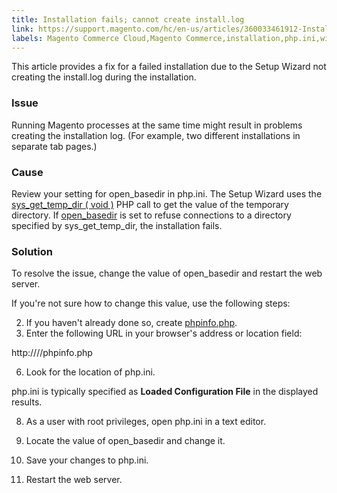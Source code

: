 ```yaml
---
title: Installation fails; cannot create install.log
link: https://support.magento.com/hc/en-us/articles/360033461912-Installation-fails-cannot-create-install-log
labels: Magento Commerce Cloud,Magento Commerce,installation,php.ini,wizard,install.log,setup,open_basedir,phpinfo.php,how to
---
```


This article provides a fix for a failed installation due to the Setup Wizard not creating the install.log during the installation.

 ### Issue

 Running Magento processes at the same time might result in problems creating the installation log. (For example, two different installations in separate tab pages.)

 ### Cause

 Review your setting for open\_basedir in php.ini. The Setup Wizard uses the [sys\_get\_temp\_dir ( void )](http://php.net/manual/en/function.sys-get-temp-dir.php) PHP call to get the value of the temporary directory. If [open\_basedir](http://php.net/manual/en/ini.core.php#ini.open-basedir) is set to refuse connections to a directory specified by sys\_get\_temp\_dir, the installation fails.

 ### Solution

 To resolve the issue, change the value of open\_basedir and restart the web server.

 If you're not sure how to change this value, use the following steps:

 
 2. If you haven't already done so, create [phpinfo.php](https://devdocs.magento.com/guides/v2.3/install-gde/prereq/optional.html#install-optional-phpinfo).
 4.  Enter the following URL in your browser's address or location field:

 http://<your web server IP or hostname>/<path to docroot>/phpinfo.php

 
 6.  Look for the location of php.ini.

 php.ini is typically specified as **Loaded Configuration File** in the displayed results.

 
 8.  As a user with root privileges, open php.ini in a text editor.

 
 10. Locate the value of open\_basedir and change it.
 12. Save your changes to php.ini.
 14. Restart the web server.
 
